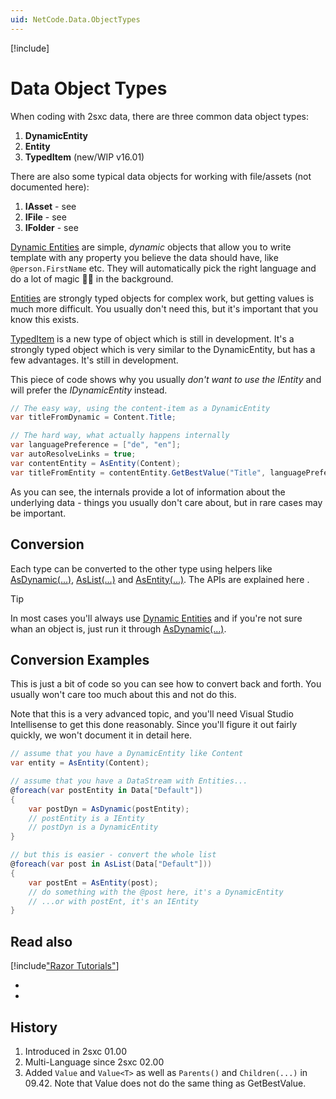 ```yaml
---
uid: NetCode.Data.ObjectTypes
---
```


[!include[](~/pages/basics/stack/_shared-float-summary.md)]
<style>.context-box-summary .data-all { visibility: visible; } </style>

# Data Object Types

When coding with 2sxc data, there are three common data object types:

1. **DynamicEntity**
1. **Entity**
1. **TypedItem** (new/WIP v16.01)

There are also some typical data objects for working with file/assets (not documented here):

1. **IAsset** - see [](xref:ToSic.Sxc.Adam.IAsset)
1. **IFile** - see [](xref:ToSic.Sxc.Adam.IFile)
1. **IFolder** - see [](xref:ToSic.Sxc.Adam.IFolder)

[Dynamic Entities](xref:NetCode.DynamicData.DynamicEntity) are simple, _dynamic_ objects that allow you to write template with any property you believe the data should have, like `@person.FirstName` etc.
They will automatically pick the right language and do a lot of magic 🧙‍♂️ in the background.


[Entities](xref:NetCode.DynamicData.Entity) are strongly typed objects for complex work, but getting values is much more difficult.
You usually don't need this, but it's important that you know this exists.

[TypedItem](xref:ToSic.Sxc.Data.ITypedItem) is a new type of object which is still in development.
It's a strongly typed object which is very similar to the DynamicEntity, but has a few advantages.
It's still in development.

This piece of code shows why you usually _don't want to use the IEntity_ and will prefer the _IDynamicEntity_ instead.

```cs
// The easy way, using the content-item as a DynamicEntity
var titleFromDynamic = Content.Title; 

// The hard way, what actually happens internally
var languagePreference = ["de", "en"];
var autoResolveLinks = true;
var contentEntity = AsEntity(Content);
var titleFromEntity = contentEntity.GetBestValue("Title", languagePreference, autoResolveLinks);

```

As you can see, the internals provide a lot of information about the underlying data - things you usually don't care about, but in rare cases may be important.

## Conversion

Each type can be converted to the other type using helpers like [AsDynamic(...)](xref:NetCode.DynamicCode.AsDynamic), [AsList(...)](xref:NetCode.DynamicCode.AsList) and [AsEntity(...)](xref:NetCode.DynamicCode.AsEntity). The APIs are explained here [](xref:NetCode.DynamicCode.Index).

> [!TIP]
> In most cases you'll always use [Dynamic Entities](xref:NetCode.DynamicData.DynamicEntity) and if you're not sure whan an object is, just run it through [AsDynamic(...)](xref:NetCode.DynamicCode.AsDynamic).


## Conversion Examples

This is just a bit of code so you can see how to convert back and forth. You usually won't care too much about this and not do this.

Note that this is a very advanced topic, and you'll need Visual Studio Intellisense to get this done reasonably. Since you'll figure it out fairly quickly, we won't document it in detail here.

```cs
// assume that you have a DynamicEntity like Content
var entity = AsEntity(Content);

// assume that you have a DataStream with Entities...
@foreach(var postEntity in Data["Default"])
{
    var postDyn = AsDynamic(postEntity);
    // postEntity is a IEntity
    // postDyn is a DynamicEntity
}

// but this is easier - convert the whole list
@foreach(var post in AsList(Data["Default"]))
{
    var postEnt = AsEntity(post);
    // do something with the @post here, it's a DynamicEntity
    // ...or with postEnt, it's an IEntity
}
```


## Read also

[!include["Razor Tutorials"](~/shared/tutorials/razor.md)]


* [](xref:NetCode.DynamicData.DynamicEntity)
* [](xref:NetCode.DynamicData.Entity)

## History

1. Introduced in 2sxc 01.00
1. Multi-Language since 2sxc 02.00
1. Added `Value` and `Value<T>` as well as `Parents()` and `Children(...)` in 09.42. Note that Value does not do the same thing as GetBestValue.

